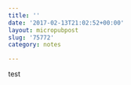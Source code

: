```yaml
---
title: ''
date: '2017-02-13T21:02:52+00:00'
layout: micropubpost
slug: '75772'
category: notes

---
```

test

